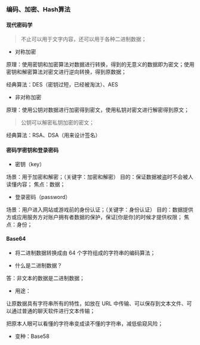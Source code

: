 ### 编码、加密、Hash算法

#### 现代密码学

> 不止可以用于文字内容，还可以用于各种二进制数据；

- 对称加密

原理：使用密钥和加密算法对数据进行转换，得到的无意义的数据即为密文；使用密钥和解密算法对密文进行逆向转换，得到原数据；

经典算法：DES（密钥过短，已经被淘汰）、AES

- 非对称加密

原理：使用公钥对数据进行加密得到密文，使用私钥对密文进行解密得到原文；

> 公钥可以解密私钥加密的密文；

经典算法：RSA、DSA（用来设计签名）

#### 密码学密钥和登录密码

- 密钥（key）

场景：用于加密和解密；（关键字：加密和解密）
目的：保证数据被盗时不会被人读懂内容；
焦点：数据；

- 登录密码（password）

场景：用户进入网站或游戏前的身份认证；（关键字：身份认证）
目的：数据提供方或应用服务方对账户拥有者数据的保护，保证[你是你]的时候才提供权限；
焦点：身份；

#### Base64

- 将二进制数据转换成由 64 个字符组成的字符串的编码算法；

- 什么是二进制数据？

答：非文本的数据是二进制数据；

- 用途：

让原数据具有字符串所有的特性，如放在 URL 中传输、可以保存到文本文件、可以通过普通的聊天软件进行文本传输；

把原本人眼可以看懂的字符串变成读不懂的字符串，减低偷窥风险；

- 变种：Base58






